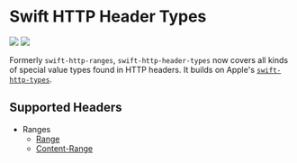 # Swift HTTP Header Types

[![](https://img.shields.io/endpoint?url=https%3A%2F%2Fswiftpackageindex.com%2Fapi%2Fpackages%2Fedonv%swift-http-header-types%2Fbadge%3Ftype%3Dswift-versions)](https://swiftpackageindex.com/edonv/swift-http-header-types)
[![](https://img.shields.io/endpoint?url=https%3A%2F%2Fswiftpackageindex.com%2Fapi%2Fpackages%2Fedonv%swift-http-header-types%2Fbadge%3Ftype%3Dplatforms)](https://swiftpackageindex.com/edonv/swift-http-header-types)

Formerly `swift-http-ranges`, `swift-http-header-types` now covers all kinds of special value types found in HTTP headers. It builds on Apple's [`swift-http-types`](https://github.com/apple/swift-http-types).

## Supported Headers

- Ranges
  - [Range](https://developer.mozilla.org/en-US/docs/Web/HTTP/Headers/Range)
  - [Content-Range](https://developer.mozilla.org/en-US/docs/Web/HTTP/Headers/Content-Range)
